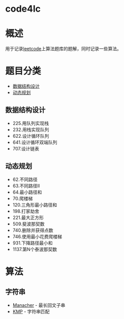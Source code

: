 # code4lc

# 概述

用于记录[leetcode](https://leetcode.cn)上算法题库的题解，同时记录一些算法。

# 题目分类
- [数据结构设计](#数据结构设计)
- [动态规划](#动态规划)

## 数据结构设计

- 225.用队列实现栈
- 232.用栈实现队列
- 622.设计循环队列
- 641.设计循环双端队列
- 707.设计链表

## 动态规划

- 62.不同路径
- 63.不同路径II
- 64.最小路径和
- 70.爬楼梯
- 120.三角形最小路径和
- 198.打家劫舍
- 221.最大正方形
- 509.斐波那契数
- 740.删除并获得点数
- 746.使用最小花费爬楼梯
- 931.下降路径最小和
- 1137.第N个泰波那契数

# 算法

## 字符串

* [Manacher](./src/com/lynx/algorithm/string/Manacher.java) - 最长回文子串
* [KMP](./src/com/lynx/algorithm/string/Kmp.java) - 字符串匹配
